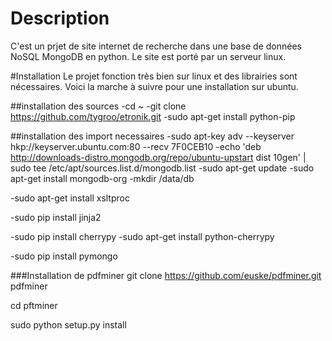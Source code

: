 # Description
C'est un prjet de site internet de recherche dans une base de données NoSQL MongoDB en python.
Le site est porté par un serveur linux.

#Installation
Le projet fonction très bien sur linux et des librairies sont nécessaires. 
Voici la marche à suivre pour une installation sur ubuntu.

##installation des sources
-cd ~
-git clone https://github.com/tygroo/etronik.git
-sudo apt-get install python-pip

##installation des import necessaires
-sudo apt-key adv --keyserver hkp://keyserver.ubuntu.com:80 --recv 7F0CEB10
-echo 'deb http://downloads-distro.mongodb.org/repo/ubuntu-upstart dist 10gen' | sudo tee /etc/apt/sources.list.d/mongodb.list
-sudo apt-get update
-sudo apt-get install mongodb-org
-mkdir /data/db

-sudo apt-get install xsltproc

-sudo pip install jinja2

-sudo pip install cherrypy
-sudo apt-get install python-cherrypy

-sudo pip install pymongo

###Installation de pdfminer
git clone https://github.com/euske/pdfminer.git pdfminer

cd pftminer

sudo python setup.py install
